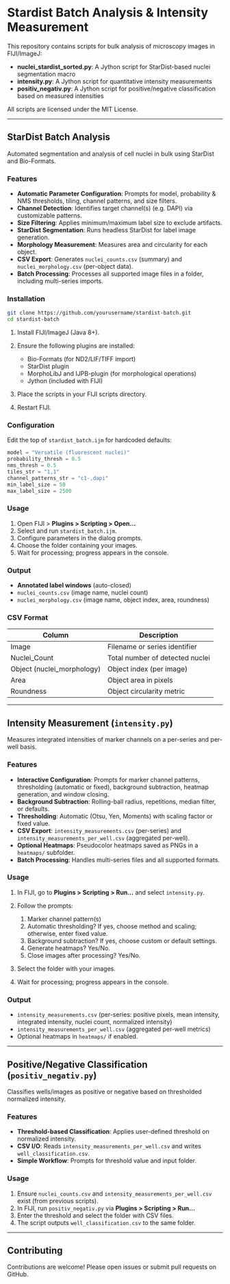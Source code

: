 # Stardist Batch Analysis & Intensity Measurement

This repository contains scripts for bulk analysis of microscopy images in FIJI/ImageJ:

* **nuclei_stardist_sorted.py**: A Jython script for StarDist-based nuclei segmentation macro
* **intensity.py**: A Jython script for quantitative intensity measurements
* **positiv\_negativ.py**: A Jython script for positive/negative classification based on measured intensities

All scripts are licensed under the MIT License.

---

## StarDist Batch Analysis

Automated segmentation and analysis of cell nuclei in bulk using StarDist and Bio-Formats.

### Features

* **Automatic Parameter Configuration**: Prompts for model, probability & NMS thresholds, tiling, channel patterns, and size filters.
* **Channel Detection**: Identifies target channel(s) (e.g. DAPI) via customizable patterns.
* **Size Filtering**: Applies minimum/maximum label size to exclude artifacts.
* **StarDist Segmentation**: Runs headless StarDist for label image generation.
* **Morphology Measurement**: Measures area and circularity for each object.
* **CSV Export**: Generates `nuclei_counts.csv` (summary) and `nuclei_morphology.csv` (per-object data).
* **Batch Processing**: Processes all supported image files in a folder, including multi-series imports.

### Installation

```bash
git clone https://github.com/yourusername/stardist-batch.git
cd stardist-batch
```

1. Install FIJI/ImageJ (Java 8+).
2. Ensure the following plugins are installed:

   * Bio-Formats (for ND2/LIF/TIFF import)
   * StarDist plugin
   * MorphoLibJ and  IJPB-plugin (for morphological operations)
   * Jython (included with FIJI)
3. Place the scripts in your FIJI scripts directory.
4. Restart FIJI.

### Configuration

Edit the top of `stardist_batch.ijm` for hardcoded defaults:

```java
model = "Versatile (fluorescent nuclei)"
probability_thresh = 0.5
nms_thresh = 0.5
tiles_str = "1,1"
channel_patterns_str = "c1-,dapi"
min_label_size = 50
max_label_size = 2500
```

### Usage

1. Open FIJI > **Plugins > Scripting > Open...**
2. Select and run `stardist_batch.ijm`.
3. Configure parameters in the dialog prompts.
4. Choose the folder containing your images.
5. Wait for processing; progress appears in the console.

### Output

* **Annotated label windows** (auto-closed)
* `nuclei_counts.csv` (image name, nuclei count)
* `nuclei_morphology.csv` (image name, object index, area, roundness)

### CSV Format

| Column                      | Description                     |
| --------------------------- | ------------------------------- |
| Image                       | Filename or series identifier   |
| Nuclei\_Count               | Total number of detected nuclei |
| Object (nuclei\_morphology) | Object index (per image)        |
| Area                        | Object area in pixels           |
| Roundness                   | Object circularity metric       |

---

## Intensity Measurement (`intensity.py`)

Measures integrated intensities of marker channels on a per-series and per-well basis.

### Features

* **Interactive Configuration**: Prompts for marker channel patterns, thresholding (automatic or fixed), background subtraction, heatmap generation, and window closing.
* **Background Subtraction**: Rolling-ball radius, repetitions, median filter, or defaults.
* **Thresholding**: Automatic (Otsu, Yen, Moments) with scaling factor or fixed value.
* **CSV Export**: `intensity_measurements.csv` (per-series) and `intensity_measurements_per_well.csv` (aggregated per-well).
* **Optional Heatmaps**: Pseudocolor heatmaps saved as PNGs in a `heatmaps/` subfolder.
* **Batch Processing**: Handles multi-series files and all supported formats.

### Usage

1. In FIJI, go to **Plugins > Scripting > Run...** and select `intensity.py`.
2. Follow the prompts:

   1. Marker channel pattern(s)
   2. Automatic thresholding? If yes, choose method and scaling; otherwise, enter fixed value.
   3. Background subtraction? If yes, choose custom or default settings.
   4. Generate heatmaps? Yes/No.
   5. Close images after processing? Yes/No.
3. Select the folder with your images.
4. Wait for processing; progress appears in the console.

### Output

* `intensity_measurements.csv` (per-series: positive pixels, mean intensity, integrated intensity, nuclei count, normalized intensity)
* `intensity_measurements_per_well.csv` (aggregated per-well metrics)
* Optional heatmaps in `heatmaps/` if enabled.

---

## Positive/Negative Classification (`positiv_negativ.py`)

Classifies wells/images as positive or negative based on thresholded normalized intensity.

### Features

* **Threshold-based Classification**: Applies user-defined threshold on normalized intensity.
* **CSV I/O**: Reads `intensity_measurements_per_well.csv` and writes `well_classification.csv`.
* **Simple Workflow**: Prompts for threshold value and input folder.

### Usage

1. Ensure `nuclei_counts.csv` and `intensity_measurements_per_well.csv` exist (from previous scripts).
2. In FIJI, run `positiv_negativ.py` via **Plugins > Scripting > Run...**
3. Enter the threshold and select the folder with CSV files.
4. The script outputs `well_classification.csv` to the same folder.

---

## Contributing

Contributions are welcome! Please open issues or submit pull requests on GitHub.
